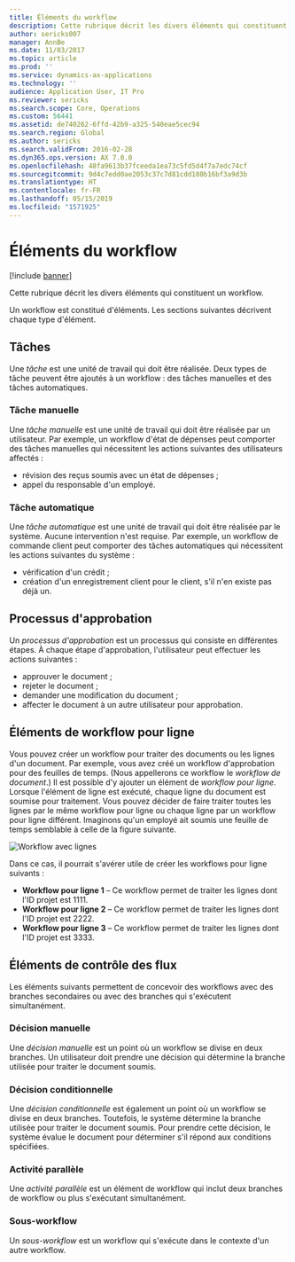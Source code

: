 ```yaml
---
title: Éléments du workflow
description: Cette rubrique décrit les divers éléments qui constituent un workflow.
author: sericks007
manager: AnnBe
ms.date: 11/03/2017
ms.topic: article
ms.prod: ''
ms.service: dynamics-ax-applications
ms.technology: ''
audience: Application User, IT Pro
ms.reviewer: sericks
ms.search.scope: Core, Operations
ms.custom: 56441
ms.assetid: de740262-6ffd-42b9-a325-540eae5cec94
ms.search.region: Global
ms.author: sericks
ms.search.validFrom: 2016-02-28
ms.dyn365.ops.version: AX 7.0.0
ms.openlocfilehash: 48fa9613b37fceeda1ea73c5fd5d4f7a7edc74cf
ms.sourcegitcommit: 9d4c7edd0ae2053c37c7d81cdd180b16bf3a9d3b
ms.translationtype: HT
ms.contentlocale: fr-FR
ms.lasthandoff: 05/15/2019
ms.locfileid: "1571925"
---
```

# <a name="workflow-elements"></a>Éléments du workflow

[!include [banner](../includes/banner.md)]

Cette rubrique décrit les divers éléments qui constituent un workflow.

Un workflow est constitué d'éléments. Les sections suivantes décrivent chaque type d'élément.

## <a name="tasks"></a>Tâches

Une *tâche* est une unité de travail qui doit être réalisée. Deux types de tâche peuvent être ajoutés à un workflow : des tâches manuelles et des tâches automatiques.

### <a name="manual-task"></a>Tâche manuelle

Une *tâche manuelle* est une unité de travail qui doit être réalisée par un utilisateur. Par exemple, un workflow d'état de dépenses peut comporter des tâches manuelles qui nécessitent les actions suivantes des utilisateurs affectés :

- révision des reçus soumis avec un état de dépenses ;
- appel du responsable d'un employé.

### <a name="automated-task"></a>Tâche automatique

Une *tâche automatique* est une unité de travail qui doit être réalisée par le système. Aucune intervention n'est requise. Par exemple, un workflow de commande client peut comporter des tâches automatiques qui nécessitent les actions suivantes du système :

- vérification d'un crédit ;
- création d'un enregistrement client pour le client, s'il n'en existe pas déjà un.

## <a name="approval-processes"></a>Processus d'approbation

Un *processus d'approbation* est un processus qui consiste en différentes étapes. À chaque étape d'approbation, l'utilisateur peut effectuer les actions suivantes :

- approuver le document ;
- rejeter le document ;
- demander une modification du document ;
- affecter le document à un autre utilisateur pour approbation.

## <a name="line-item-workflow-elements"></a>Éléments de workflow pour ligne

Vous pouvez créer un workflow pour traiter des documents ou les lignes d'un document. Par exemple, vous avez créé un workflow d'approbation pour des feuilles de temps. (Nous appellerons ce workflow le *workflow de document*.) Il est possible d'y ajouter un élément de *workflow pour ligne*. Lorsque l'élément de ligne est exécuté, chaque ligne du document est soumise pour traitement. Vous pouvez décider de faire traiter toutes les lignes par le même workflow pour ligne ou chaque ligne par un workflow pour ligne différent. Imaginons qu'un employé ait soumis une feuille de temps semblable à celle de la figure suivante.

![Workflow avec lignes](./media/workflow_lineitemworkflow.gif)

Dans ce cas, il pourrait s'avérer utile de créer les workflows pour ligne suivants :

- **Workflow pour ligne 1** – Ce workflow permet de traiter les lignes dont l'ID projet est 1111.
- **Workflow pour ligne 2** – Ce workflow permet de traiter les lignes dont l'ID projet est 2222.
- **Workflow pour ligne 3** – Ce workflow permet de traiter les lignes dont l'ID projet est 3333.

## <a name="flow-control-elements"></a>Éléments de contrôle des flux

Les éléments suivants permettent de concevoir des workflows avec des branches secondaires ou avec des branches qui s'exécutent simultanément.

### <a name="manual-decision"></a>Décision manuelle

Une *décision manuelle* est un point où un workflow se divise en deux branches. Un utilisateur doit prendre une décision qui détermine la branche utilisée pour traiter le document soumis.

### <a name="conditional-decision"></a>Décision conditionnelle

Une *décision conditionnelle* est également un point où un workflow se divise en deux branches. Toutefois, le système détermine la branche utilisée pour traiter le document soumis. Pour prendre cette décision, le système évalue le document pour déterminer s'il répond aux conditions spécifiées.

### <a name="parallel-activity"></a>Activité parallèle

Une *activité parallèle* est un élément de workflow qui inclut deux branches de workflow ou plus s'exécutant simultanément.

### <a name="subworkflow"></a>Sous-workflow

Un *sous-workflow* est un workflow qui s'exécute dans le contexte d'un autre workflow.

